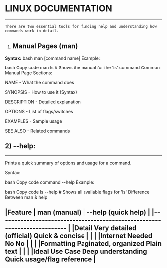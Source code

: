 
# LINUX DOCUMENTATION
  -------------------

    There are two essential tools for finding help and understanding how commands work in detail.

1) Manual Pages (man)
   -----------------   
   

**Syntax:**
bash
man [command name]
Example:

bash
Copy code
man ls     # Shows the manual for the 'ls' command
Common Manual Page Sections:

NAME - What the command does

SYNOPSIS - How to use it (Syntax)

DESCRIPTION - Detailed explanation

OPTIONS - List of flags/switches

EXAMPLES - Sample usage

SEE ALSO - Related commands

 ## 2) --help:
-------------

Prints a quick summary of options and usage for a command.

Syntax:

bash
Copy code
command --help
Example:

bash
Copy code
ls --help   # Shows all available flags for 'ls'
Difference Between man & help

|Feature	          | man (manual)	             | --help (quick help)      |
|-------------------------------------------------------------------------  |
|Detail	             Very detailed (official)	    Quick & concise           |
|                                                                           |
|Internet Needed	    No	                        No                          |
|                                                                           |
|Formatting	         Paginated,                  organized	Plain text      |
|                                                                           |
|Ideal Use Case	     Deep understanding	        Quick usage/flag reference  |
----------------------------------------------------------------------------

